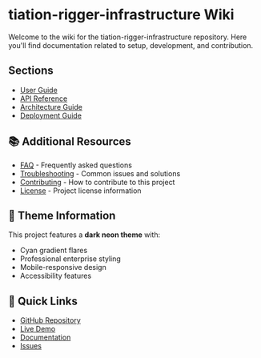 # tiation-rigger-infrastructure Wiki

Welcome to the wiki for the tiation-rigger-infrastructure repository. Here you'll find documentation related to setup, development, and contribution.

## Sections

- [User Guide](user-guide.md)
- [API Reference](api-reference.md)
- [Architecture Guide](architecture.md)
- [Deployment Guide](deployment.md)


## 📚 Additional Resources

- [FAQ](faq.md) - Frequently asked questions
- [Troubleshooting](troubleshooting.md) - Common issues and solutions
- [Contributing](../CONTRIBUTING.md) - How to contribute to this project
- [License](../LICENSE) - Project license information

## 🎨 Theme Information

This project features a **dark neon theme** with:
- Cyan gradient flares
- Professional enterprise styling
- Mobile-responsive design
- Accessibility features

## 🚀 Quick Links

- [GitHub Repository](https://github.com/TiaAstor/tiation-rigger-infrastructure)
- [Live Demo](https://tiaastor.github.io/tiation-rigger-infrastructure)
- [Documentation](https://github.com/TiaAstor/tiation-rigger-infrastructure/wiki)
- [Issues](https://github.com/TiaAstor/tiation-rigger-infrastructure/issues)

